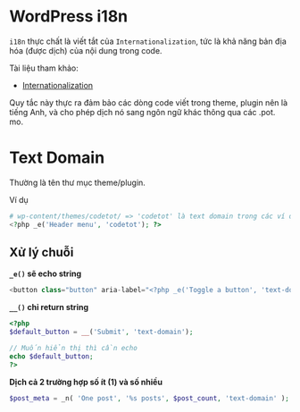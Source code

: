 # WordPress i18n

`i18n` thực chất là viết tắt của `Internationalization`, tức là khả năng bản địa hóa (được dịch) của nội dung trong code.

Tài liệu tham khảo:

- [Internationalization](https://developer.wordpress.org/themes/functionality/internationalization/)

Quy tắc này thực ra đảm bảo các dòng code viết trong theme, plugin nên là tiếng Anh, và cho phép dịch nó sang ngôn ngữ khác thông qua các .pot. mo.

# Text Domain

Thường là tên thư mục theme/plugin.

Ví dụ

```php
# wp-content/themes/codetot/ => 'codetot' là text domain trong các ví dụ.
<?php _e('Header menu', 'codetot'); ?>
```

## Xử lý chuỗi

**`_e()` sẽ echo string**

```php
<button class="button" aria-label="<?php _e('Toggle a button', 'text-domain'); ?>"></button>
```

**`__()` chỉ return string**

```php
<?php
$default_button = __('Submit', 'text-domain');

// Muốn hiển thị thì cần echo
echo $default_button;
?>
```

**Dịch cả 2 trường hợp số ít (1) và số nhiều**

```php
$post_meta = _n( 'One post', '%s posts', $post_count, 'text-domain' );
```
